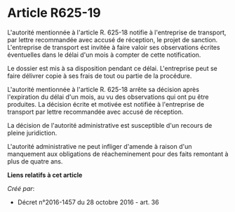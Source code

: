 # Article R625-19

L'autorité  mentionnée à l'article R. 625-18 notifie à l'entreprise de transport,  par lettre recommandée avec accusé de
réception, le projet de sanction.  L'entreprise de transport est invitée à faire valoir ses observations  écrites éventuelles
dans le délai d'un mois à compter de cette  notification. 

Le dossier est mis à sa disposition  pendant ce délai. L'entreprise peut se faire délivrer copie à ses frais  de tout ou
partie de la procédure. 

L'autorité  mentionnée à l'article R. 625-18 arrête sa décision après l'expiration  du délai d'un mois, au vu des
observations qui ont pu être produites. La  décision écrite et motivée est notifiée à l'entreprise de transport par  lettre
recommandée avec accusé de réception. 

La décision de l'autorité administrative est susceptible d'un recours de pleine juridiction. 

L'autorité administrative ne peut infliger d'amende à raison d'un  manquement aux obligations de réacheminement pour des
faits remontant à  plus de quatre ans.

**Liens relatifs à cet article**

_Créé par_:

  - Décret n°2016-1457 du 28 octobre 2016 - art. 36
